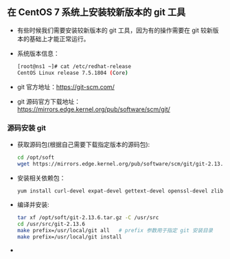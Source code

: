 ## 在 CentOS 7 系统上安装较新版本的 git 工具
- 有些时候我们需要安装较新版本的 git 工具，因为有的操作需要在 git 较新版本的基础上才能正常运行。
- 系统版本信息：
  
  ```bash
  [root@ns1 ~]# cat /etc/redhat-release 
  CentOS Linux release 7.5.1804 (Core)
  ```

- git 官方地址：<https://git-scm.com/>
- git 源码官方下载地址：<https://mirrors.edge.kernel.org/pub/software/scm/git/>

### 源码安装 git
- 获取源码包(根据自己需要下载指定版本的源码包):
  
  ```bash
  cd /opt/soft
  wget https://mirrors.edge.kernel.org/pub/software/scm/git/git-2.13.6.tar.gz
  ```
  
- 安装相关依赖包：

  ```bash
  yum install curl-devel expat-devel gettext-devel openssl-devel zlib-devel gcc perl-ExtUtils-MakeMaker openssh-clients -y
  ```
 
- 编译并安装:

  ```bash
  tar xf /opt/soft/git-2.13.6.tar.gz -C /usr/src
  cd /usr/src/git-2.13.6
  make prefix=/usr/local/git all   # prefix 参数用于指定 git 安装目录
  make prefix=/usr/local/git install
  ```
- 
  
